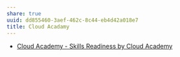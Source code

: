```yaml
---
share: true
uuid: dd855460-3aef-462c-8c44-eb4d42a018e7
title: Cloud Acadamy
---
```

* [Cloud Academy - Skills Readiness by Cloud Academy](https://cloudacademy.com/)